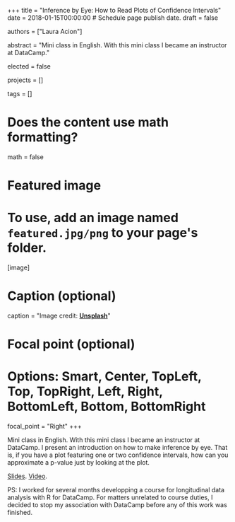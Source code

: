 +++
title = "Inference by Eye: How to Read Plots of Confidence Intervals"
date = 2018-01-15T00:00:00  # Schedule page publish date.
draft = false

authors = ["Laura Acion"]

abstract = "Mini class in English. With this mini class I became an instructor at DataCamp."

elected = false

projects = []

tags = []

# Does the content use math formatting?
math = false

# Featured image
# To use, add an image named `featured.jpg/png` to your page's folder. 
[image]
  # Caption (optional)
  caption = "Image credit: [**Unsplash**](https://unsplash.com/photos/bzdhc5b3Bxs)"

  # Focal point (optional)
  # Options: Smart, Center, TopLeft, Top, TopRight, Left, Right, BottomLeft, Bottom, BottomRight
  focal_point = "Right"
+++

Mini class in English. With this mini class I became an instructor at DataCamp. I present an introduction on how to make inference by eye. That is, if you have a plot featuring one or two confidence intervals, how can you approximate a p-value just by looking at the plot.

[Slides](https://github.com/lauracion/lacion/blob/master/content/teaching/files/Acion_DataCamp_Audition.pptx). [Video](https://github.com/lauracion/lacion/blob/master/content/teaching/files/Laura_Acion_Inference_by_Eye.mov).

PS: I worked for several months developping a course for longitudinal data analysis with R for DataCamp. For matters unrelated to course duties, I decided to stop my association with DataCamp before any of this work was finished.